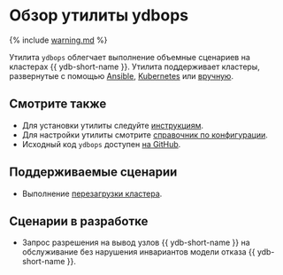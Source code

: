# Обзор утилиты ydbops

{% include [warning.md](_includes/warning.md) %}

Утилита `ydbops` облегчает выполнение объемные сценариев на кластерах {{ ydb-short-name }}. Утилита поддерживает кластеры, развернутые с помощью [Ansible](../../devops/ansible/index.md), [Kubernetes](../../devops/kubernetes/index.md) или [вручную](../../devops/manual/index.md).

## Смотрите также

* Для установки утилиты следуйте [инструкциям](install.md).
* Для настройки утилиты смотрите [справочник по конфигурации](configuration.md).
* Исходный код `ydbops` доступен [на GitHub](https://github.com/ydb-platform/ydbops).

## Поддерживаемые сценарии

- Выполнение [перезагрузки кластера](rolling-restart-scenario.md).

## Сценарии в разработке

- Запрос разрешения на вывод узлов {{ ydb-short-name }} на обслуживание без нарушения инвариантов модели отказа {{ ydb-short-name }}.
